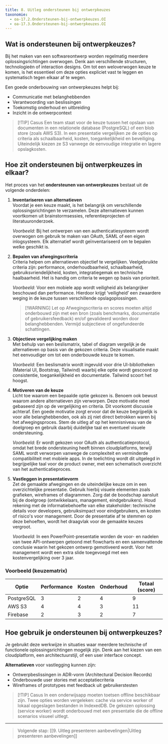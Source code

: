 ```yaml
---
title: 8. Uitleg ondersteunen bij ontwerpkeuzes
taxonomie:
  - oa-17.2.Ondersteunen-bij-ontwerpkeuzes.OI
  - oa-17.3.Ondersteunen-bij-ontwerpkeuzes.OI
---
```


## Wat is ondersteunen bij ontwerpkeuzes?
Bij het maken van een softwareontwerp worden regelmatig meerdere oplossingsrichtingen overwogen. Denk aan verschillende structuren, technologieën of interaction designs. Om tot een weloverwogen keuze te komen, is het essentieel om deze opties expliciet vast te leggen en systematisch tegen elkaar af te wegen.

Een goede onderbouwing van ontwerpkeuzes helpt bij:
- Communicatie met belanghebbenden
- Verantwoording van beslissingen
- Toekomstig onderhoud en uitbreiding
- Inzicht in de ontwerpcontext

> [!TIP] Casus
> Een team staat voor de keuze tussen het opslaan van documenten in een relationele database (PostgreSQL) of een blob store (zoals AWS S3). In een presentatie vergelijken ze de opties op criteria als schaalbaarheid, kosten, toegankelijkheid en beveiliging. Uiteindelijk kiezen ze S3 vanwege de eenvoudige integratie en lagere opslagkosten.

## Hoe zit ondersteunen bij ontwerpkeuzes in elkaar?
Het proces van het **ondersteunen van ontwerpkeuzes** bestaat uit de volgende onderdelen:
1. **Inventariseren van alternatieven**  
   Voordat je een keuze maakt, is het belangrijk om verschillende oplossingsrichtingen te verzamelen. Deze alternatieven kunnen voortkomen uit brainstormsessies, referentieprojecten of literatuuronderzoek. 
   
   *Voorbeeld:* Bij het ontwerpen van een authenticatiesysteem wordt overwogen om gebruik te maken van OAuth, SAML of een eigen inlogsysteem. Elk alternatief wordt geïnventariseerd om te bepalen welke geschikt is.

2. **Bepalen van afwegingscriteria**  
   Criteria helpen om alternatieven objectief te vergelijken. Veelgebruikte criteria zijn: performance, onderhoudbaarheid, schaalbaarheid, gebruiksvriendelijkheid, kosten, integratiegemak en technische haalbaarheid. Het is handig om criteria te wegen op basis van prioriteit.  
   
   *Voorbeeld:* Voor een mobiele app wordt veiligheid als belangrijker beschouwd dan performance. Hierdoor krijgt ‘veiligheid’ een zwaardere weging in de keuze tussen verschillende opslagoplossingen.

   > [!WARNING] Let op
   > Afwegingscriteria en scores moeten altijd onderbouwd zijn met een bron (zoals benchmarks, documentatie of gebruikersfeedback) en/of gevalideerd worden door belanghebbenden. Vermijd subjectieve of ongefundeerde schattingen.

3. **Objectieve vergelijking maken**  
   Met behulp van een beslismatrix, tabel of diagram vergelijk je de alternatieven op basis van de gekozen criteria. Deze visualisatie maakt het eenvoudiger om tot een onderbouwde keuze te komen.  
   
   *Voorbeeld:* Een beslismatrix wordt ingevuld voor drie UI-bibliotheken (Material UI, Bootstrap, Tailwind) waarbij elke optie wordt gescoord op consistentie, toegankelijkheid en documentatie. Tailwind scoort het hoogst.

4. **Motiveren van de keuze**  
   Licht toe waarom een bepaalde optie gekozen is. Benoem ook bewust waarom andere alternatieven zijn verworpen. Deze motivatie moet gebaseerd zijn op de vergelijking en criteria. Dit voorkomt discussie achteraf. 
   Een goede motivatie zorgt ervoor dat de keuze begrijpelijk is voor alle belanghebbenden, ook als zij niet direct betrokken waren bij het afwegingsproces. Stem de uitleg af op het kennisniveau van de doelgroep en gebruik daarbij duidelijke taal en eventueel visuele ondersteuning.
   
   *Voorbeeld:* Er wordt gekozen voor OAuth als authenticatieprotocol, omdat het brede ondersteuning heeft binnen cloudplatforms, terwijl SAML wordt verworpen vanwege de complexiteit en verminderde compatibiliteit met mobiele apps. In de toelichting wordt dit uitgelegd in begrijpelijke taal voor de product owner, met een schematisch overzicht van het authenticatieproces.

5. **Vastleggen in presentatievorm**  
   Zet de gemaakte afwegingen en de uiteindelijke keuze om in een overzichtelijke presentatie. Gebruik hierbij visuele elementen zoals grafieken, wireframes of diagrammen. Zorg dat de boodschap aansluit bij de doelgroep (ontwikkelaars, management, eindgebruikers). 
   Houd rekening met de informatiebehoefte van elke stakeholder: technische details voor developers, gebruiksimpact voor eindgebruikers, en kosten of risico's voor management. Door de presentatie af te stemmen op deze behoeften, wordt het draagvlak voor de gemaakte keuzes vergroot.
   
   *Voorbeeld:* In een PowerPoint-presentatie worden de voor- en nadelen van twee API-ontwerpen getoond met flowcharts en een samenvattende conclusie waarin het gekozen ontwerp gemotiveerd wordt. Voor het management wordt een extra slide toegevoegd met een kostenvergelijking over 3 jaar.

### Voorbeeld (keuzematrix)
| Optie         | Performance | Kosten | Onderhoud | Totaal (score) |
|---------------|-------------|--------|-----------|----------------|
| PostgreSQL    | 3           | 2      | 4         | 9              |
| AWS S3        | 4           | 4      | 3         | 11             |
| Firebase      | 2           | 3      | 2         | 7              |

## Hoe gebruik je ondersteunen bij ontwerpkeuzes?
Je gebruikt deze werkwijze in situaties waar meerdere technische of functionele oplossingsrichtingen mogelijk zijn. Denk aan het kiezen van een cloudplatform, een architectuurstijl, of een user interface concept.

**Alternatieven** voor vastlegging kunnen zijn:
- Ontwerpbeslissingen in ADR-vorm (Architectural Decision Records)
- Onderbouwde user stories met acceptatiecriteria
- Wireframes of prototypes met feedback uit gebruikerstesten

> [!TIP] Casus
> In een onderwijsapp moeten toetsen offline beschikbaar zijn. Twee opties worden vergeleken: cache via service worker of lokaal opgeslagen bestanden in IndexedDB. De gekozen oplossing (service worker) wordt onderbouwd met een presentatie die de offline scenarios visueel uitlegt.

---

> Volgende stap: [[9. Uitleg presenteren aanbevelingen|Uitleg presenteren aanbevelingen]]
